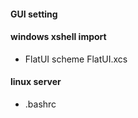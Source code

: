 #### GUI setting

#### windows xshell import

- FlatUI scheme FlatUI.xcs

#### linux server

- .bashrc
